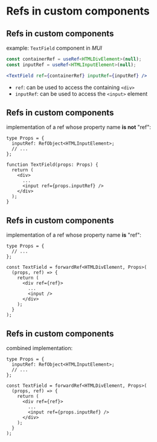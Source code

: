 # Refs in custom components

## Refs in custom components

example: `TextField` component in _MUI_

```ts
const containerRef = useRef<HTMLDivElement>(null);
const inputRef = useRef<HTMLInputElement>(null);
```

```jsx
<TextField ref={containerRef} inputRef={inputRef} />
```

- `ref`: can be used to access the containing `<div>`
- `inputRef`: can be used to access the `<input>` element

## Refs in custom components

implementation of a ref whose property name **is not** "ref":

```tsx
type Props = {
  inputRef: RefObject<HTMLInputElement>;
  // ...
};

function TextField(props: Props) {
  return (
    <div>
      ...
      <input ref={props.inputRef} />
    </div>
  );
}
```

## Refs in custom components

implementation of a ref whose property name **is** "ref":

```tsx
type Props = {
  // ...
};

const TextField = forwardRef<HTMLDivElement, Props>(
  (props, ref) => {
    return (
      <div ref={ref}>
        ...
        <input />
      </div>
    );
  }
);
```

## Refs in custom components

combined implementation:

```tsx
type Props = {
  inputRef: RefObject<HTMLInputElement>;
  // ...
};

const TextField = forwardRef<HTMLDivElement, Props>(
  (props, ref) => {
    return (
      <div ref={ref}>
        ...
        <input ref={props.inputRef} />
      </div>
    );
  }
);
```
